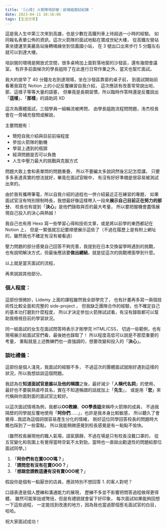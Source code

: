 ```yaml
---
title: '[心得] 火箭隊培訓營：前端組面試紀錄 '
date: 2023-04-11 18:16:06
tags: [生活分享]
---
```


這是我人生中第三次來到高雄，也是少數在高鐵列車上待超過一小時的經驗。
如同報名表單公佈的資訊，這次火箭隊的面試地點在寶成世紀大樓，
從高鐵左營站乘坐捷運至美麗島站後轉橘線坐到信義國小站，
在 3 號出口出來步行 5 分鐘左右就可以到達大樓。

培訓營的環境是開放式空間，很多桌椅加上面對落地窗的沙發區，還有幾間會議室。
有許多前面梯次的學長姐除了在此進行日常作業之外，當天也幫忙面試。
<!-- more -->
我大約提早了 40 分鐘左右到達現場，坐在沙發區靠窗的桌子前，
到面試開始前看著我寫在 Notion 上的小記反覆練習自我介紹，
這次應該有改善常常說出呃、那、這樣子等等大量的語塞，
但畢竟是長期習慣，所以臨時作答時還是反覆說出「**這樣**」、「**那樣**」的語助詞 XD

這次為團體面試，三個學員一組輪流被拷問，
由學長姐跑流程問問題，洧杰校長會在一旁補充發問或解說，

主要問題有：

- 簡短自我介紹與目前前端程度
- 參加火箭隊的動機
- 學習上遇到的瓶頸
- 經濟問題是否可以負擔
- 人生中壓力最大的挑戰與克服方式

問題大致上會和表單問的問題重疊，
所以不要編太多說詞然後忘記怎麼講，
只要多多表達真實的想法就好，畢竟在面試官眼中，
有沒有好好準備是很容易被測試出來的。

由於我有攜帶筆電，所以自我介紹的過程也一併介紹最近正在練習的專題，
如果面試官沒有特別限制時長，我想最好像這樣帶入一段來**展示自己目前正在努力的部分**，
校長也有提到「**決心**」是他們錄取與否的最大考量，
所以要把握機會盡情展現自己投入的決心與熱誠！

我自己也有用 Hexo 寫一些學習心得和技術文章，或是將以前學的東西都記在 Notion 上，
但是一緊張就忘記要順便展示這些了（不過在履歷上是有附上網址的，雖然我也不確定有沒有被看過）

壓力問題的部分感覺自己回答不夠完善，我提到在日本交換留學時遇到的挑戰，
也有說明解決方式，但最後應該要**做出總結**，就是從這次的挑戰裡面學到什麼。

以上就是當天面試的流程，

再來說說其他部分。

### 個人程度：

這部份很微妙，Lidemy 上面的課程雖然我全部學完了，
也有計畫再多寫一兩個技術性比較全面和完整的 side-project ，
但我缺乏團隊合作的經驗，也不確定自己的基本功打磨到什麼程度，
所以才決定參加火箭隊試試看，有沒有錄取都可以幫助我檢視目前的學習狀況。

同一組面試的女生在面試問答時表示才剛學完 HTML/CSS，
切過一些範例，也有現場展示給面試官們看，最後她也錄取了！
所以程度高低可以說是不那麼重要的考量，
重點就是上述教練們也一直強調的，想要改變和投入的「**決心**」。

### 談吐禮儀：

這部份是個人淺見，我面試的經驗不多，
不過這次的團體面試就剛好遇到這樣的狀況，所以我想談談這個問題。

我認為在**知道面試官是誰以及他的稱謂**之後，最好減少「**人稱代名詞**」的使用，
最好也不要裝熟直呼其名，實在不知道稱謂的話就加上「**先生**」，
或是用「**您**」來代稱與你面對面的面試官比較好。

以這次面試情境為例，我都以**OO教練**、**OO學長姐**來稱呼火箭隊的成員，
不過我隔壁的同學就反覆地使用「**阿你們**......」，也許是我本身比較敏感，
所以聽久了會覺得...我認為這個詞很容易產生分化的情緒，
剛好這位同學回答校長的問題時大概也踩到了一些雷點，
所以我能稍微感覺到校長感覺是有一點點不愉快。

（雖然校長展現他的職人氣場，語氣鎮靜，不過在場是只有校長沒戴口罩的，
從五官變化和氛圍上有覺得當時空氣不太對勁，當時也一直拋出勸退性的問題給那位面試同學。）

1. 「**阿你們有在賣OOO嗎？**」
2. 「**請問您有沒有在賣OOO？**」
3. 「**想跟您請教這邊有沒有賣OOO呢？**」

假設你是個有一點厭世的店員，應該特別不想回答 1. 的客人對吧？

口語表達是個人歷練和溝通能力的展現，
歷練不多並不影響把問答過程做得更得體，
雖然可能笨拙或彆扭，但是有禮貌就會留下好印象，
每次面試如果能夠回想一下這些過程，
一定能找到改進的地方，因為我也當過那個惹毛面試官的白目，哈哈。

祝大家面試成功！
